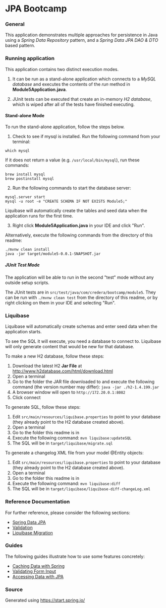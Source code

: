 # JPA Bootcamp

### General
 
This application demonstrates multiple approaches for persistence in Java 
using a _Spring Data Repository_ pattern, 
and a _Spring Data JPA DAO & DTO_ based pattern.


### Running application

This application contains two distinct execution modes. 

1. It can be run as a stand-alone application which connects to a _MySQL database_ and executes the contents of the *run* method in **Module5Application.java**.

2. JUnit tests can be executed that create an in-memory _H2 database_, which is wiped after all of the tests have finished executing.

#### Stand-alone Mode
To run the stand-alone application, follow the steps below.
 
1. Check to see if mysql is installed. Run the following command from your terminal:

```
which mysql
``` 
If it does not return a value (e.g. `/usr/local/bin/mysql`), run these commands:
```
brew install mysql
brew postinstall mysql
```

2. Run the following commands to start the database server:

```
mysql.server start
mysql -u root -e "CREATE SCHEMA IF NOT EXISTS Module5;"
```
 
Liquibase will automatically create the tables and seed data when the application runs for the first time.

3. Right click **Module5Application.java** in your IDE and click "Run".

Alternatively, execute the following commands from the directory of this readme:
```
./mvnw clean install
java -jar target/module5-0.0.1-SNAPSHOT.jar
```

##### JUnit Test Mode
The application will be able to run in the second "test" mode without any outside setup scripts.


The JUnit tests are in `src/test/java/com/credera/bootcamp/module5`. 
They can be run with `./mvnw clean test` from the directory of this readme,
 or by right clicking on them in your IDE and selecting "Run".


### Liquibase

Liquibase will automatically create schemas and enter seed data when the application starts.

To see the SQL it will execute, you need a database to connect to.
Liquibase will only generate content that would be new for that database.

To make a new H2 database, follow these steps:
1. Download the latest H2 **Jar File** at http://www.h2database.com/html/download.html
2. Open a terminal
3. Go to the folder the JAR file downloaded to and execute the following command (the version number may differ): 
`java -jar ./h2-1.4.199.jar`
4. A browser window will open to `http://172.20.0.1:8082`
5. Click connect

To generate SQL, follow these steps:
1. Edit `src/main/resources/liquibase.properties` to point to your database
(they already point to the H2 database created above).
2. Open a terminal
3. Go to the folder this readme is in
3. Execute the following command: `mvn liquibase:updateSQL`
4. The SQL will be in `target/liquibase/migrate.sql`

To generate a changelog XML file from your model @Entity objects:
1. Edit `src/main/resources/liquibase.properties` to point to your database
(they already point to the H2 database created above).
2. Open a terminal
3. Go to the folder this readme is in
4. Execute the following command: `mvn liquibase:diff`
5. The SQL will be in `target/liquibase/liquibase-diff-changeLog.xml`


### Reference Documentation
For further reference, please consider the following sections:

* [Spring Data JPA](https://docs.spring.io/spring-boot/docs/2.5.3/reference/htmlsingle/#boot-features-jpa-and-spring-data)
* [Validation](https://docs.spring.io/spring-boot/docs/2.5.3/reference/htmlsingle/#boot-features-validation)
* [Liquibase Migration](https://docs.spring.io/spring-boot/docs/2.5.3/reference/htmlsingle/#howto-execute-liquibase-database-migrations-on-startup)

### Guides
The following guides illustrate how to use some features concretely:

* [Caching Data with Spring](https://spring.io/guides/gs/caching/)
* [Validating Form Input](https://spring.io/guides/gs/validating-form-input/)
* [Accessing Data with JPA](https://spring.io/guides/gs/accessing-data-jpa/)

### Source
Generated using https://start.spring.io/
